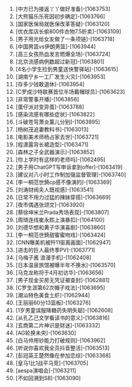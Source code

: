 
1. [中方已为接返丫丫做好准备]-[1063753]
1. [大熊猫乐乐死因初步确定]-[1063766]
1. [国家医保局就医保改革答疑]-[1063120]
1. [优衣库店长偷800件衣物7.5折卖]-[1063109]
1. [男子用光给女友做了一条项链]-[1063718]
1. [中国男篮vs伊朗男篮]-[1063944]
1. [高三女孩热血发言燃爆全场]-[1063724]
1. [北京流感病例数超过新冠]-[1063801]
1. [4名小学生捡到男童送快警驿站]-[1063615]
1. [湖南宁乡一工厂发生火灾]-[1063953]
1. [存多少钱敢退休]-[1063954]
1. [C罗成沙特联赛首位半场戴帽球员]-[1063623]
1. [非常警事开播]-[1063856]
1. [蛋仔派对变异蛋]-[1063788]
1. [感染流感有哪些症状]-[1063822]
1. [斗破苍穹萧炎薰儿分别]-[1063895]
1. [杨树茂追妻教科书]-[1063013]
1. [电影美术师杨占家去世]-[1063721]
1. [程潇露背长裙造型]-[1063471]
1. [森林之子全武器演示]-[1063852]
1. [你上学时有这样的老师吗]-[1062495]
1. [男子用ChatGPT写申诉拿到offer]-[1063419]
1. [建议对八小时工作制加强监督管理]-[1063740]
1. [李一桐范世錡cp感不像演的]-[1063369]
1. [刘涛财阀夫人既视感]-[1063541]
1. [日常不用力过猛的辣妹穿搭]-[1063669]
1. [夜市偶遇张颂文]-[1063920]
1. [蔡徐坤米兰Prada秀场表现]-[1063807]
1. [周琦连线崔永熙上演暴扣]-[1064100]
1. [刘德华想和黄子华演喜剧]-[1063860]
1. [李一桐范世錡甜蜜蜜吻戏]-[1063424]
1. [CNN曝美机被歼11驱离画面]-[1062947]
1. [进击的巨人最终季PV]-[1063771]
1. [乌梅子酱 浪漫手机]-[1062408]
1. [日本温泉旅馆被曝半年不换水]-[1063570]
1. [马克龙称将于4月初访华]-[1063656]
1. [男子现金买房无凭证被查封]-[1062881]
1. [C罗生涯第62次帽子戏法]-[1063695]
1. [潮汕特色美食土虾]-[1062944]
1. [王丽丽60分13篮板]-[1063276]
1. [1岁男童误服降糖药失明失聪]-[1062608]
1. [从孔乙己文学看读书的意义]-[1063816]
1. [玄商第二片神识是财迷]-[1063332]
1. [AG轮换未央]-[1063630]
1. [白马帅用钞能力打破规则]-[1063962]
1. [听说你喜欢我全员抖音整活]-[1063513]
1. [彭冠英王楚然像在参加恋综]-[1063368]
1. [皇马1比1战平马竞]-[1063705]
1. [aespa演唱会]-[1063211]
1. [不如回溯到S8]-[1063090]
